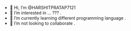 - 👋 Hi, I’m @HARSHITPRATAP7121
- 👀 I’m interested in ... ??? .
- 🌱 I’m currently learning different programming language .
- 💞️ I’m not looking to collaborate .
<!---
HARSHITPRATAP7121/HARSHITPRATAP7121 is a ✨ special ✨ repository because its `README.md` (this file) appears on your GitHub profile.
You can click the Preview link to take a look at your changes.
--->
